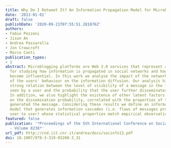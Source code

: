 ```yaml
---
title: Why Do I Retweet It? An Information Propagation Model for Microblogs
date: '2013-01-01'
draft: false
publishDate: '2020-09-21T07:55:51.281876Z'
authors:
- Fabio Pezzoni
- Jisun An
- Andrea Passarella
- Jon Crowcroft
- Marco Conti
publication_types:
- 1
abstract: Microblogging platforms are Web 2.0 services that represent a suitable environment
  for studying how information is propagated in social networks and how users can
  become influential. In this work we analyse the impact of the network features and
  of the users' behaviour on the information diffusion. Our analysis highlights a
  strong relation between the level of visibility of a message in the flow of information
  seen by a user and the probability that the user further disseminates the message.
  In addition, we also highlight the existence of other latent factors that impact
  on the dissemination probability, correlated with the properties of the user that
  generated the message. Considering these results we define an information propagation
  model that generates information cascades (i.e. flows of messages propagated from
  user to user) whose statistical properties match empirical observations.
featured: false
publication: '*Proceedings of the 5th International Conference on Social Informatics
  - Volume 8238*'
url_pdf: http://cnd.iit.cnr.it/andrea/docs/socinfo13.pdf
doi: 10.1007/978-3-319-03260-3_31
---
```


